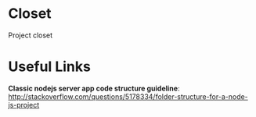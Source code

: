 # Closet
Project closet 

# Useful Links

**Classic nodejs server app code structure guideline**:
http://stackoverflow.com/questions/5178334/folder-structure-for-a-node-js-project
